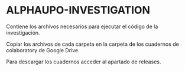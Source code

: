 # ALPHAUPO-INVESTIGATION
Contiene los archivos necesarios para ejecutar el código de la investigación.

Copiar los archivos de cada carpeta en la carpeta de los cuadernos de colaboratory de Google Drive.

Para descargar los cuadernos acceder al apartado de releases.
